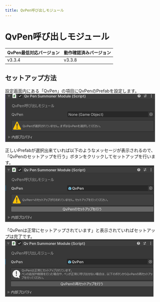 ```yaml
---
title: QvPen呼び出しモジュール
---
```


# QvPen呼び出しモジュール

|QvPen最低対応バージョン|動作確認済みバージョン|
|---|---|
|v3.3.4|v3.3.8|

## セットアップ方法
設定画面内にある「QvPen」の項目にQvPenのPrefabを設定します。  
![alt text](images/qvpen-summoner/main.png)  

正しいPrefabが選択出来ていれば以下のようなメッセージが表示されるので、「QvPenのセットアップを行う」ボタンをクリックしてセットアップを行います。  
![alt text](images/qvpen-summoner/main2.png)  

「QvPenは正常にセットアップされています」と表示されていればセットアップは完了です。  
![alt text](images/qvpen-summoner/main3.png)  
